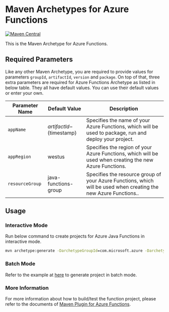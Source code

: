 # Maven Archetypes for Azure Functions
[![Maven Central](https://img.shields.io/maven-central/v/com.microsoft.azure/azure-functions-archetype.svg)](http://search.maven.org/#search%7Cga%7C1%7Cg%3A%22com.microsoft.azure%22%20AND%20a%3A%22azure-functions-archetype%22)

This is the Maven Archetype for Azure Functions.

## Required Parameters

Like any other Maven Archetype, you are required to provide values for parameters `groupId`, `artifactId`, `version` and `package`.
On top of that, three extra parameters are required for Azure Functions Archetype as listed in below table. They all have default values.
You can use their default values or enter your own.

Parameter Name | Default Value | Description
---|---|---
`appName` | ${artifactId}-${timestamp} | Specifies the name of your Azure Functions, which will be used to package, run and deploy your project.
`appRegion` | westus | Specifies the region of your Azure Functions, which will be used when creating the new Azure Functions.
`resourceGroup` | java-functions-group | Specifies the resource group of your Azure Functions, which will be used when creating the new Azure Functions..

## Usage

### Interactive Mode
Run below command to create projects for Azure Java Functions in interactive mode.

```cmd
mvn archetype:generate -DarchetypeGroupId=com.microsoft.azure -DarchetypeArtifactId=azure-functions-archetype
```

### Batch Mode
Refer to the example at [here](https://maven.apache.org/archetype/maven-archetype-plugin/examples/generate-batch.html) to generate project in batch mode.

### More Information
For more information about how to build/test the function project, please refer to the documents of [Maven Plugin for Azure Functions](https://github.com/Microsoft/azure-maven-plugins/blob/master/azure-functions-maven-plugin/README.md).
